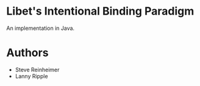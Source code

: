 # Libet's Intentional Binding Paradigm

An implementation in Java.

# Authors
   * Steve Reinheimer
   * Lanny Ripple
